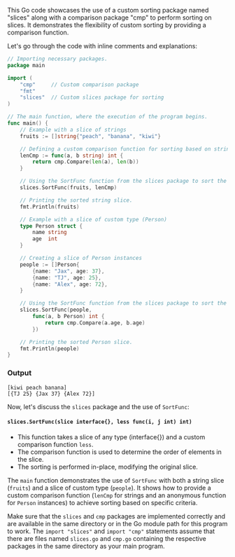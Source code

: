 This Go code showcases the use of a custom sorting package named "slices" along with a comparison package "cmp" to perform sorting on slices. It demonstrates the flexibility of custom sorting by providing a comparison function. 

Let's go through the code with inline comments and explanations:

```go
// Importing necessary packages.
package main

import (
	"cmp"     // Custom comparison package
	"fmt"
	"slices"  // Custom slices package for sorting
)

// The main function, where the execution of the program begins.
func main() {
	// Example with a slice of strings
	fruits := []string{"peach", "banana", "kiwi"}

	// Defining a custom comparison function for sorting based on string length
	lenCmp := func(a, b string) int {
		return cmp.Compare(len(a), len(b))
	}

	// Using the SortFunc function from the slices package to sort the string slice using the custom comparison function.
	slices.SortFunc(fruits, lenCmp)

	// Printing the sorted string slice.
	fmt.Println(fruits)

	// Example with a slice of custom type (Person)
	type Person struct {
		name string
		age  int
	}

	// Creating a slice of Person instances
	people := []Person{
		{name: "Jax", age: 37},
		{name: "TJ", age: 25},
		{name: "Alex", age: 72},
	}

	// Using the SortFunc function from the slices package to sort the Person slice using a custom comparison function.
	slices.SortFunc(people,
		func(a, b Person) int {
			return cmp.Compare(a.age, b.age)
		})

	// Printing the sorted Person slice.
	fmt.Println(people)
}
```
### Output
```
[kiwi peach banana]
[{TJ 25} {Jax 37} {Alex 72}]
```
Now, let's discuss the `slices` package and the use of `SortFunc`:

#### `slices.SortFunc(slice interface{}, less func(i, j int) int)`
   - This function takes a slice of any type (interface{}) and a custom comparison function `less`.
   - The comparison function is used to determine the order of elements in the slice.
   - The sorting is performed in-place, modifying the original slice.

The `main` function demonstrates the use of `SortFunc` with both a string slice (`fruits`) and a slice of custom type (`people`). It shows how to provide a custom comparison function (`lenCmp` for strings and an anonymous function for `Person` instances) to achieve sorting based on specific criteria.

Make sure that the `slices` and `cmp` packages are implemented correctly and are available in the same directory or in the Go module path for this program to work. The `import "slices"` and `import "cmp"` statements assume that there are files named `slices.go` and `cmp.go` containing the respective packages in the same directory as your main program.